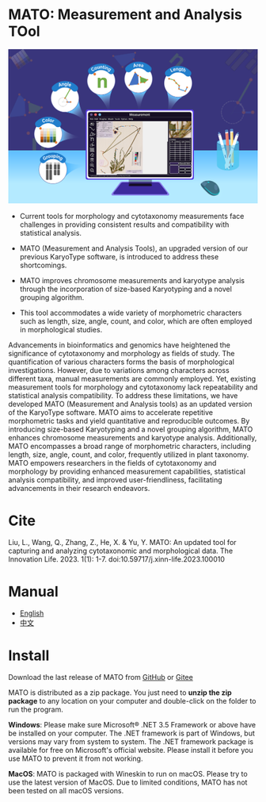 # MATO: Measurement and Analysis TOol
![fig1](./icons/fig0.png)

- Current tools for morphology and cytotaxonomy measurements face challenges in providing consistent results and compatibility with statistical analysis.

- MATO (Measurement and Analysis Tools), an upgraded version of our previous KaryoType software, is introduced to address these shortcomings.
- MATO improves chromosome measurements and karyotype analysis through the incorporation of size-based Karyotyping and a novel grouping algorithm.

- This tool accommodates a wide variety of morphometric characters such as length, size, angle, count, and color, which are often employed in morphological studies.

Advancements in bioinformatics and genomics have heightened the significance of cytotaxonomy and morphology as fields of study. The quantification of various characters forms the basis of morphological investigations. However, due to variations among characters across different taxa, manual measurements are commonly employed. Yet, existing measurement tools for morphology and cytotaxonomy lack repeatability and statistical analysis compatibility. To address these limitations, we have developed MATO (Measurement and Analysis tools) as an updated version of the KaryoType software. MATO aims to accelerate repetitive morphometric tasks and yield quantitative and reproducible outcomes. By introducing size-based Karyotyping and a novel grouping algorithm, MATO enhances chromosome measurements and karyotype analysis. Additionally, MATO encompasses a broad range of morphometric characters, including length, size, angle, count, and color, frequently utilized in plant taxonomy. MATO empowers researchers in the fields of cytotaxonomy and morphology by providing enhanced measurement capabilities, statistical analysis compatibility, and improved user-friendliness, facilitating advancements in their research endeavors.

# Cite
Liu, L., Wang, Q., Zhang, Z., He, X. & Yu, Y. MATO: An updated tool for capturing and analyzing cytotaxonomic and morphological data. The Innovation Life. 2023. 1(1): 1-7. doi:10.59717/j.xinn-life.2023.100010


# Manual
- [English](./manual_en.pdf) 
- [中文](./manual_zh_cn.pdf)

# Install
Download the last release of MATO from [GitHub](https://github.com/yyscu/MATO/releases) or [Gitee](https://gitee.com/yyscu/MATO/releases)

MATO is distributed as a zip package. You just need to **unzip the zip package** to any location on your computer and double-click on the folder to run the program.

**Windows**: Please make sure Microsoft® .NET 3.5 Framework or above have be installed on your computer. The .NET framework is part of Windows, but versions may vary from system to system. The .NET framework package is available for free on Microsoft's official website. Please install it before you use MATO to prevent it from not working. 

**MacOS**: MATO is packaged with Wineskin to run on macOS. Please try to use the latest version of MacOS. Due to limited conditions, MATO has not been tested on all macOS versions.

